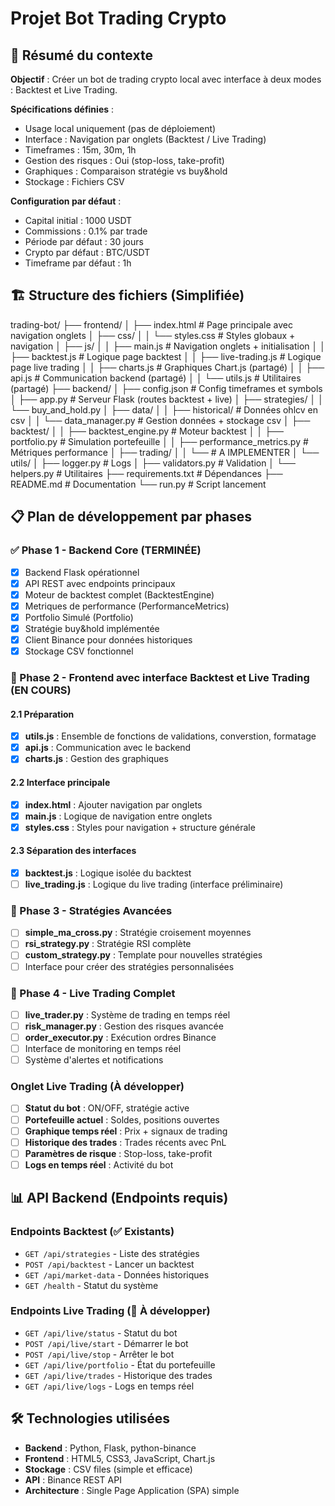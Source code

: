 # Projet Bot Trading Crypto

## 🎯 Résumé du contexte

**Objectif** : Créer un bot de trading crypto local avec interface à deux modes : Backtest et Live Trading.

**Spécifications définies** :

- Usage local uniquement (pas de déploiement)
- Interface : Navigation par onglets (Backtest / Live Trading)
- Timeframes : 15m, 30m, 1h
- Gestion des risques : Oui (stop-loss, take-profit)
- Graphiques : Comparaison stratégie vs buy&hold
- Stockage : Fichiers CSV

**Configuration par défaut** :

- Capital initial : 1000 USDT
- Commissions : 0.1% par trade
- Période par défaut : 30 jours
- Crypto par défaut : BTC/USDT
- Timeframe par défaut : 1h

## 🏗️ Structure des fichiers (Simplifiée)

trading-bot/
├── frontend/
│   ├── index.html                 # Page principale avec navigation onglets
│   ├── css/
│   │   └── styles.css            # Styles globaux + navigation
│   ├── js/
│   │   ├── main.js               # Navigation onglets + initialisation
│   │   ├── backtest.js           # Logique page backtest
│   │   ├── live-trading.js       # Logique page live trading
│   │   ├── charts.js             # Graphiques Chart.js (partagé)
│   │   ├── api.js                # Communication backend (partagé)
│   │   └── utils.js              # Utilitaires (partagé)
├── backend/
│   ├── config.json               # Config timeframes et symbols
│   ├── app.py                    # Serveur Flask (routes backtest + live)
│   ├── strategies/
│   │   └── buy_and_hold.py
│   ├── data/
│   │   ├── historical/           # Données ohlcv en csv
│   │   └── data_manager.py       # Gestion données + stockage csv
│   ├── backtest/
│   │   ├── backtest_engine.py    # Moteur backtest
│   │   ├── portfolio.py          # Simulation portefeuille
│   │   ├── performance_metrics.py # Métriques performance
│   ├── trading/
│   │   └──                       # A IMPLEMENTER
│   └── utils/
│       ├── logger.py             # Logs
│       ├── validators.py         # Validation
│       └── helpers.py            # Utilitaires
├── requirements.txt              # Dépendances
├── README.md                     # Documentation
└── run.py                        # Script lancement

## 📋 Plan de développement par phases

### ✅ Phase 1 - Backend Core (TERMINÉE)

- [x] Backend Flask opérationnel
- [x] API REST avec endpoints principaux
- [x] Moteur de backtest complet (BacktestEngine)
- [x] Metriques de performance (PerformanceMetrics)
- [x] Portfolio Simulé (Portfolio)
- [x] Stratégie buy&hold implémentée
- [x] Client Binance pour données historiques
- [x] Stockage CSV fonctionnel

### 🎯 Phase 2 - Frontend avec interface Backtest et Live Trading (EN COURS)

#### 2.1 Préparation

- [x] **utils.js** : Ensemble de fonctions de validations, converstion, formatage
- [x] **api.js** : Communication avec le backend
- [x] **charts.js** : Gestion des graphiques

#### 2.2 Interface principale

- [x] **index.html** : Ajouter navigation par onglets
- [x] **main.js** : Logique de navigation entre onglets
- [x] **styles.css** : Styles pour navigation + structure générale

#### 2.3 Séparation des interfaces

- [x] **backtest.js** : Logique isolée du backtest
- [ ] **live_trading.js** : Logique du live trading (interface préliminaire)

### 🔮 Phase 3 - Stratégies Avancées

- [ ] **simple_ma_cross.py** : Stratégie croisement moyennes
- [ ] **rsi_strategy.py** : Stratégie RSI complète
- [ ] **custom_strategy.py** : Template pour nouvelles stratégies
- [ ] Interface pour créer des stratégies personnalisées

### 🔮 Phase 4 - Live Trading Complet

- [ ] **live_trader.py** : Système de trading en temps réel
- [ ] **risk_manager.py** : Gestion des risques avancée
- [ ] **order_executor.py** : Exécution ordres Binance
- [ ] Interface de monitoring en temps réel
- [ ] Système d'alertes et notifications

### Onglet Live Trading (À développer)

- [ ] **Statut du bot** : ON/OFF, stratégie active
- [ ] **Portefeuille actuel** : Soldes, positions ouvertes
- [ ] **Graphique temps réel** : Prix + signaux de trading
- [ ] **Historique des trades** : Trades récents avec PnL
- [ ] **Paramètres de risque** : Stop-loss, take-profit
- [ ] **Logs en temps réel** : Activité du bot

## 📊 API Backend (Endpoints requis)

### Endpoints Backtest (✅ Existants)

- `GET /api/strategies` - Liste des stratégies
- `POST /api/backtest` - Lancer un backtest
- `GET /api/market-data` - Données historiques
- `GET /health` - Statut du système

### Endpoints Live Trading (🔮 À développer)

- `GET /api/live/status` - Statut du bot
- `POST /api/live/start` - Démarrer le bot
- `POST /api/live/stop` - Arrêter le bot
- `GET /api/live/portfolio` - État du portefeuille
- `GET /api/live/trades` - Historique des trades
- `GET /api/live/logs` - Logs en temps réel

## 🛠️ Technologies utilisées

- **Backend** : Python, Flask, python-binance
- **Frontend** : HTML5, CSS3, JavaScript, Chart.js
- **Stockage** : CSV files (simple et efficace)
- **API** : Binance REST API
- **Architecture** : Single Page Application (SPA) simple
